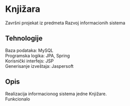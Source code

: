 Knjižara
=========
Završni projekat iz predmeta Razvoj informacionih sistema

Tehnologije
------------
Baza podataka: MySQL  
Programska logika: JPA, Spring  
Korisnički interfejs: JSP  
Generisanje izveštaja: Jaspersoft  

Opis
-----
Realizacija informacionog sistema jedne Knjižare.  
Funkcionalo
